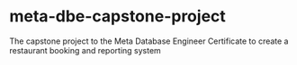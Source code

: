 # meta-dbe-capstone-project
The capstone project to the Meta Database Engineer Certificate to create a restaurant booking and reporting system
